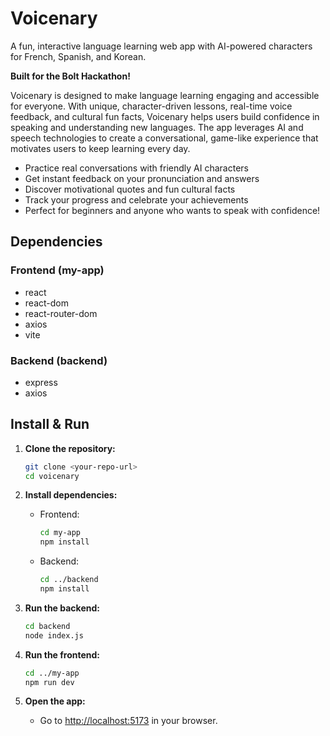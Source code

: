 # Voicenary

A fun, interactive language learning web app with AI-powered characters for French, Spanish, and Korean.

**Built for the Bolt Hackathon!**

Voicenary is designed to make language learning engaging and accessible for everyone. With unique, character-driven lessons, real-time voice feedback, and cultural fun facts, Voicenary helps users build confidence in speaking and understanding new languages. The app leverages AI and speech technologies to create a conversational, game-like experience that motivates users to keep learning every day.

- Practice real conversations with friendly AI characters
- Get instant feedback on your pronunciation and answers
- Discover motivational quotes and fun cultural facts
- Track your progress and celebrate your achievements
- Perfect for beginners and anyone who wants to speak with confidence!

## Dependencies

### Frontend (my-app)
- react
- react-dom
- react-router-dom
- axios
- vite

### Backend (backend)
- express
- axios

## Install & Run

1. **Clone the repository:**
   ```bash
   git clone <your-repo-url>
   cd voicenary
   ```

2. **Install dependencies:**
   - Frontend:
     ```bash
     cd my-app
     npm install
     ```
   - Backend:
     ```bash
     cd ../backend
     npm install
     ```

3. **Run the backend:**
   ```bash
   cd backend
   node index.js
   ```

4. **Run the frontend:**
   ```bash
   cd ../my-app
   npm run dev
   ```

5. **Open the app:**
   - Go to [http://localhost:5173](http://localhost:5173) in your browser. 